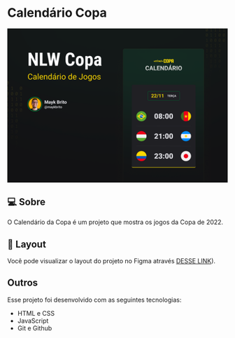 # Calendário Copa

<img src=".github/project.png" alt="Project Preview" style="display: block; margin-left: auto; margin-right: auto;"/>

## 💻 Sobre

O Calendário da Copa é um projeto que mostra os jogos da Copa de 2022.

## 🔖 Layout 

Você pode visualizar o layout do projeto no Figma através [DESSE LINK](https://www.figma.com/file/J1Z33MISC22YZB8wfxiIns/NLW-Copa-Explorer/duplicate)). 

## Outros

Esse projeto foi desenvolvido com as seguintes tecnologias:

- HTML e CSS
- JavaScript
- Git e Github
